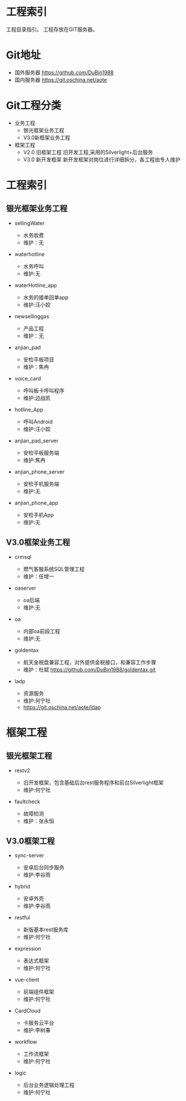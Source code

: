 # 工程索引

工程目录指引。
工程存放在GIT服务器。

# Git地址

* 国外服务器  https://github.com/DuBin1988
* 国内服务器  https://git.oschina.net/aote

# Git工程分类
* 业务工程
  * 银光框架业务工程
  * V3.0新框架业务工程
* 框架工程
  * V2.0 旧框架工程
    旧开发工程,采用的Silverlight+后台服务
  * V3.0 新开发框架
    新开发框架对岗位进行详细拆分，各工程由专人维护


# 工程索引
## 银光框架业务工程
* sellingWater
  * 水务收费
  * 维护：无


* waterhotline
  * 水务呼叫
  * 维护:无

* waterHotline_app
  * 水务的接单回单app
  * 维护:汪小姣

* newsellinggas
  * 产品工程
  * 维护：无

* anjian_pad
  * 安检平板项目
  * 维护：焦冉

* voice_card
  * 呼叫板卡呼叫程序
  * 维护:边战凯

* hotline_App
  * 呼叫Android
  * 维护:汪小姣

* anjian_pad_server
  * 安检平板服务端
  * 维护:焦冉  

* anjian_phone_server
  * 安检手机服务端
  * 维护:无

* anjian_phone_app
  * 安检手机App
  * 维护:无  

## V3.0框架业务工程
* crmsql
    * 燃气客服系统SQL管理工程
    * 维护：任增一
* oaserver
    * oa后端
    *  维护:无

* oa
    * 内部oa前段工程
    * 维护:无

* goldentax
    * 航天金税盘兼容工程，对外提供金税接口，和兼容工作步骤
    * 维护：杜斌
https://github.com/DuBin1988/goldentax.git

* ladp
    *  资源服务
    *  维护:何宁社
    *  https://git.oschina.net/aote/ldap


# 框架工程
## 银光框架工程
* restv2
  * 旧开发框架，包含基础后台rest服务程序和前台Silverlight框架
  * 维护:何宁社

* faultcheck
  * 故障检测
  * 维护：张永恒

## V3.0框架工程

* sync-server
  * 安卓后台同步服务
  * 维护:李谷雨

* hybrid
  * 安卓外壳
  * 维护:李谷雨

* restful
  * 新版基本rest服务库
  * 维护:何宁社

* expression
  * 表达式框架
  * 维护:何宁社

* vue-client
  * 前端组件框架
  * 维护:何宁社


* CardCloud
  * 卡服务云平台
  * 维护:李树春

* workflow
  * 工作流框架
  * 维护:何宁社

* logic 
  * 后台业务逻辑处理工程
  * 维护:何宁社
